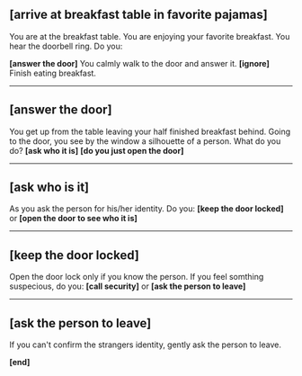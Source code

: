 ## [arrive at breakfast table in favorite pajamas]

You are at the breakfast table. You are enjoying your favorite breakfast.
You hear the doorbell ring. Do you:

**[answer the door]** You calmly walk to the door and answer it.
**[ignore]** Finish eating breakfast.

---

## [answer the door]

You get up from the table leaving your half finished breakfast behind. Going to the door, you see by the window a silhouette of a person. What do you do?
**[ask who it is]** 
**[do you just open the door]**

---

## [ask who is it]
As you ask the person for his/her identity. Do you:
**[keep the door locked]** or
**[open the door to see who it is]**

---

## [keep the door locked]
Open the door lock only if you know the person. If you feel somthing suspecious, do you:
**[call security]** or
**[ask the person to leave]**

---

## [ask the person to leave]
If you can't confirm the strangers identity, gently ask the person to leave.

**[end]**
